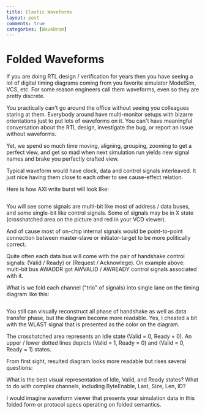 ```yaml
---
title: Elastic Waveforms
layout: post
comments: true
categories: [WaveDrom]
---
```


# Folded Waveforms

If you are doing RTL design / verification for years then you have seeing a lot of digital timing diagrams coming from you favorite simulator ModelSim, VCS, etc. For some reason engineers call them waveforms, even so they are pretty discrete.

You practically can't go around the office without seeing you colleagues staring at them. Everybody around have multi-monitor setups with bizarre orientations just to put lots of waveforms on it. You can't have meaningful conversation about the RTL design, investigate the bug, or report an issue without waveforms.

Yet, we spend so much time moving, aligning, grouping, zooming to get a perfect view, and get so mad when next simulation run yields new signal names and brake you perfectly crafted view.

Typical waveform would have clock, data and control signals interleaved. It just nice having them close to each other to see cause-effect relation.

Here is how AXI write burst will look like:

<pre><script type="WaveDrom">
{signal: [
  {name: 'ACLK',    wave: 'p...........'},
  {name: 'AWADDR',  wave: 'x=.x........', data: ['A']},
  {name: 'AWVALID', wave: '01.0........'},
  {name: 'AWREADY', wave: 'x01x........'},
  {},
  {name: 'WDATA',   wave: 'x..=.=.x==x.', data: ['D0','D1','D2','D3']},
  {name: 'WLAST',   wave: '0........10.'},
  {name: 'WVALID',  wave: '0..1.1.0110.'},
  {name: 'WREADY',  wave: '0...1011.10.'},
  {},
  {name: 'BRESP',   wave: 'x.........=x', data:['OK']},
  {name: 'BVALID',  wave: '0.........10'},
  {name: 'BREADY',  wave: '0..1.......0'}
]}
</script></pre>

You will see some signals are multi-bit like most of address / data buses, and some single-bit like control signals. Some of signals may be in X state (crosshatched area on the picture and red in your VCD viewer).

And of cause most of on-chip internal signals would be point-to-point connection between master-slave or initiator-target to be more politically correct.

Quite often each data bus will come with the pair of handshake control signals: (Valid / Ready) or (Request / Acknowlege). On example above: multi-bit bus AWADDR got AWVALID / AWREADY control signals associated with it.

What is we fold each channel ("trio" of signals) into single lane on the timing diagram like this:

<pre><script type="WaveDrom">
{signal: [
  {name: 'ACLK',    wave: 'p...........'},
  {name: 'AWADDR',  wave: 'xu=x........', data: ['A']},
  {name: 'WDATA',   wave: 'x..u=u=d=5x.', data: ['D0','D1','D2','D3']},
  {name: 'BRESP',   wave: 'x..d......=x', data:['OK']}
]}
</script></pre>

You still can visually reconstruct all phase of handshake as well as data transfer phase, but the diagram become more readable. Yes, I cheated a bit with the WLAST signal that is presented as the color on the diagram.

The crosshatched area represents an Idle state (Valid = 0, Ready = 0).
An upper / lower dotted lines depicts (Valid = 1, Ready = 0) and (Valid = 0, Ready = 1) states.

From first sight, resulted diagram looks more readable but rises several questions:

What is the best visual representation of Idle, Valid, and Ready states?
What to do with complex channels, including ByteEnable, Last, Size, Len, ID?

I would imagine waveform viewer that presents your simulation data in this folded form or protocol specs operating on folded semantics.
